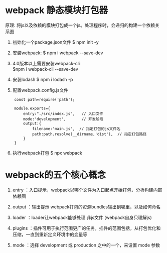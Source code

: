 # webpack 静态模块打包器

原理: 将js以及依赖的模块打包成一个js。处理程序时，会递归的构建一个依赖关系图

1. 初始化一个package.json文件  $ npm init -y

2. 安装webpack: $ npm i webpack --save-dev

3. 4.0版本以上需要安装webpack-cli  
   $npm i webpack-cli --save-dev

4. 安装lodash  $ npm i lodash -p

5. 配置webpack.config.js文件

```
    const path=require('path');

    module.exports={
        entry:"./src/index.js",   // 入口文件
        mode:'development',       // 开发阶段
        output:{
            filename:'main.js',  // 指定打包的js文件名
            path:path.resolve(__dirname,'dist'),  // 指定打包路径
        }
    }
```

6. 执行webpack打包 $ npx webpack

# webpack的五个核心概念

1. entry ：入口提示，webpack以哪个文件为入口起点开始打包，分析构建内部依赖图

2. output ：输出提示 webpack打包的资源bundles输出到哪里，以及如何命名

3. loader ：loader让webpack能够处理 非js文件 (webpack自身只理解js)

4. plugins ：插件可用于执行范围更广的任务，插件的范围包括，从打包优化和压缩，一直到重新定义环境中的变量等

5. mode ：选择 development 或 production 之中的一个，来设置 mode 参数
